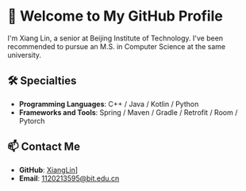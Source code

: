 # 👋 Welcome to My GitHub Profile

I'm Xiang Lin, a senior at Beijing Institute of Technology. I've been recommended to pursue an M.S. in Computer Science at the same university.

## 🛠️ Specialties
- **Programming Languages**: C++ / Java / Kotlin / Python
- **Frameworks and Tools**: Spring / Maven / Gradle / Retrofit / Room / Pytorch

## 📫 Contact Me
- **GitHub**: [XiangLin](https://github.com/Jacoblincc)]
- **Email**: 1120213595@bit.edu.cn
